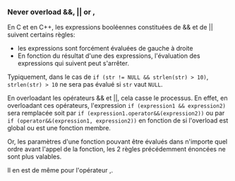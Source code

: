 ### Never overload &&, || or ,

En C et en C++, les expressions booléennes constituées de && et de || suivent certains règles:
* les expressions sont forcément évaluées de gauche à droite
* En fonction du résultat d'une des expressions, l'évaluation des expressions qui suivent peut s'arrêter.

Typiquement, dans le cas de `if (str != NULL && strlen(str) > 10)`, `strlen(str) > 10` ne sera pas évalué si `str` vaut `NULL`.

En overloadant les opérateurs && et ||, cela casse le processus.
En effet, en overloadant ces opérateurs, l'expression `if (expression1 && expression2)` sera remplacée soit par `if (expression1.operator&&(expression2))` ou par `if (operator&&(expression1, expression2))` en fonction de si l'overload est global ou est une fonction membre.

Or, les paramètres d'une fonction pouvant être évalués dans n'importe quel ordre avant l'appel de la fonction, les 2 règles précédemment énoncées ne sont plus valables.

Il en est de même pour l'opérateur ,.
